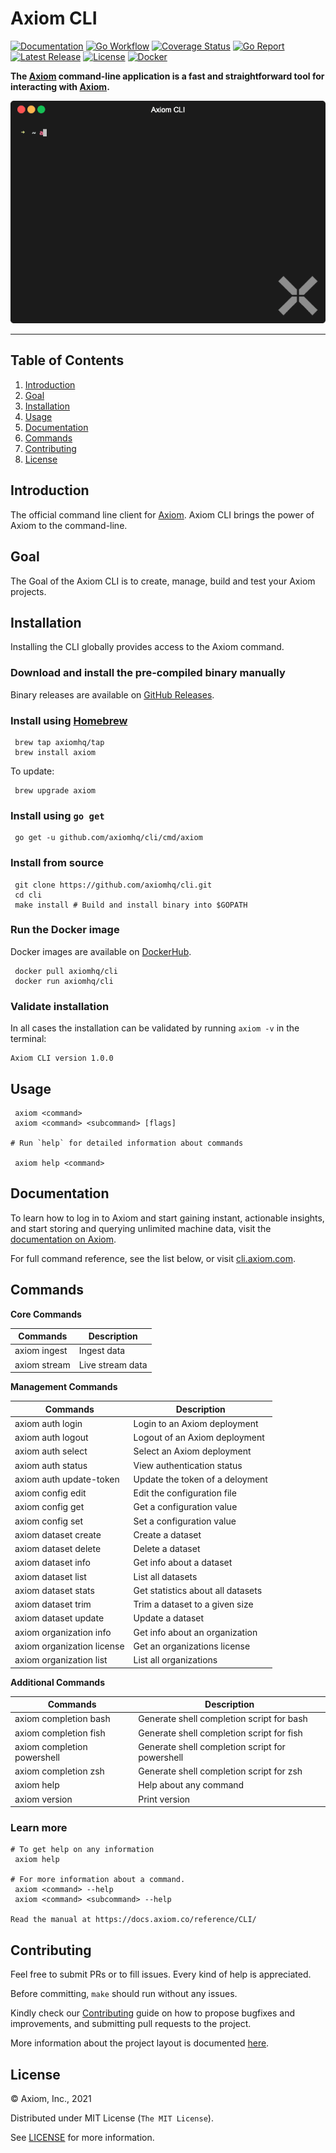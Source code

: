 # Axiom CLI

[![Documentation][docs_badge]][docs]
[![Go Workflow][go_workflow_badge]][go_workflow]
[![Coverage Status][coverage_badge]][coverage]
[![Go Report][report_badge]][report]
[![Latest Release][release_badge]][release]
[![License][license_badge]][license]
[![Docker][docker_badge]][docker]

**The [Axiom](https://axiom.co) command-line application is a fast and
straightforward tool for interacting with [Axiom](https://axiom.co).**

<p align="center"><img src=".github/img/demo.gif?raw=true"/></p>

---

## Table of Contents

1. [Introduction](#introduction)
1. [Goal](#Goal)
1. [Installation](#installation)
1. [Usage](#usage)
1. [Documentation](#documentation)
1. [Commands](#commands)
1. [Contributing](#contributing)
1. [License](#license)

## Introduction

The official command line client for [Axiom](https://www.axiom.co/). Axiom CLI
brings the power of Axiom to the command-line. 

## Goal

The Goal of the Axiom CLI is to create, manage, build and test your Axiom
projects. 

## Installation

Installing the CLI globally provides access to the Axiom command.

### Download and install the pre-compiled binary manually

Binary releases are available on
[GitHub Releases](https://github.com/axiomhq/cli/releases/latest).

### Install using [Homebrew](https://brew.sh)

```shell
 brew tap axiomhq/tap
 brew install axiom
```

To update:

```shell
 brew upgrade axiom
```

### Install using `go get`

```shell
 go get -u github.com/axiomhq/cli/cmd/axiom
```

### Install from source

```shell
 git clone https://github.com/axiomhq/cli.git
 cd cli
 make install # Build and install binary into $GOPATH
```

### Run the Docker image

Docker images are available on [DockerHub][docker].

```shell
 docker pull axiomhq/cli
 docker run axiomhq/cli
```

### Validate installation

In all cases the installation can be validated by running `axiom -v` in the
terminal:

```shell
Axiom CLI version 1.0.0
```

## Usage

```shell
 axiom <command> 
 axiom <command> <subcommand> [flags]

# Run `help` for detailed information about commands

 axiom help <command>
```

## Documentation

To learn how to log in to Axiom and start gaining instant, actionable insights,
and start storing and querying unlimited machine data, visit the
[documentation on Axiom](https://docs.axiom.co/).

For full command reference, see the list below, or visit
[cli.axiom.com](https://docs.axiom.co/reference/CLI/).

## Commands

**Core Commands**

| Commands     | Description      |
| ------------ | ---------------- |
| axiom ingest | Ingest data      |
| axiom stream | Live stream data |

**Management Commands**

| Commands                   | Description                       |
| -------------------------- | --------------------------------- |
| axiom auth login           | Login to an Axiom deployment      |
| axiom auth logout          | Logout of an Axiom deployment     |
| axiom auth select          | Select an Axiom deployment        |
| axiom auth status          | View authentication status        |
| axiom auth update-token    | Update the token of a deloyment   |
| axiom config edit          | Edit the configuration file       |
| axiom config get           | Get a configuration value         |
| axiom config set           | Set a configuration value         |
| axiom dataset create       | Create a dataset                  |
| axiom dataset delete       | Delete a dataset                  |
| axiom dataset info         | Get info about a dataset          |
| axiom dataset list         | List all datasets                 |
| axiom dataset stats        | Get statistics about all datasets |
| axiom dataset trim         | Trim a dataset to a given size    |
| axiom dataset update       | Update a dataset                  |
| axiom organization info    | Get info about an organization    |
| axiom organization license | Get an organizations license      |
| axiom organization list    | List all organizations            |

**Additional Commands**

| Commands                    | Description                                     |
| --------------------------- | ----------------------------------------------- |
| axiom completion bash       | Generate shell completion script for bash       |
| axiom completion fish       | Generate shell completion script for fish       |
| axiom completion powershell | Generate shell completion script for powershell |
| axiom completion zsh        | Generate shell completion script for zsh        |
| axiom help                  | Help about any command                          |
| axiom version               | Print version                                   |

### Learn more

```shell
# To get help on any information
 axiom help

# For more information about a command.
 axiom <command> --help
 axiom <command> <subcommand> --help

Read the manual at https://docs.axiom.co/reference/CLI/
```

## Contributing

Feel free to submit PRs or to fill issues. Every kind of help is appreciated. 

Before committing, `make` should run without any issues.

Kindly check our [Contributing](Contributing.md) guide on how to propose
bugfixes and improvements, and submitting pull requests to the project.

More information about the project layout is documented
[here](.github/project-layout.md).

## License

&copy; Axiom, Inc., 2021

Distributed under MIT License (`The MIT License`).

See [LICENSE](LICENSE) for more information.

<!-- Badges -->

[docs]: https://docs.axiom.co
[docs_badge]: https://img.shields.io/badge/docs-reference-blue.svg?style=flat-square
[go_workflow]: https://github.com/axiomhq/cli/actions/workflows/push.yml
[go_workflow_badge]: https://img.shields.io/github/workflow/status/axiomhq/cli/push?style=flat-square&ghcache=unused
[coverage]: https://codecov.io/gh/axiomhq/cli
[coverage_badge]: https://img.shields.io/codecov/c/github/axiomhq/cli.svg?style=flat-square&ghcache=unused
[report]: https://goreportcard.com/report/github.com/axiomhq/cli
[report_badge]: https://goreportcard.com/badge/github.com/axiomhq/cli?style=flat-square&ghcache=unused
[release]: https://github.com/axiomhq/cli/releases/latest
[release_badge]: https://img.shields.io/github/release/axiomhq/cli.svg?style=flat-square&ghcache=unused
[license]: https://opensource.org/licenses/MIT
[license_badge]: https://img.shields.io/github/license/axiomhq/cli.svg?color=blue&style=flat-square&ghcache=unused
[docker]: https://hub.docker.com/r/axiomhq/cli
[docker_badge]: https://img.shields.io/docker/pulls/axiomhq/cli.svg?style=flat-square&ghcache=unused
